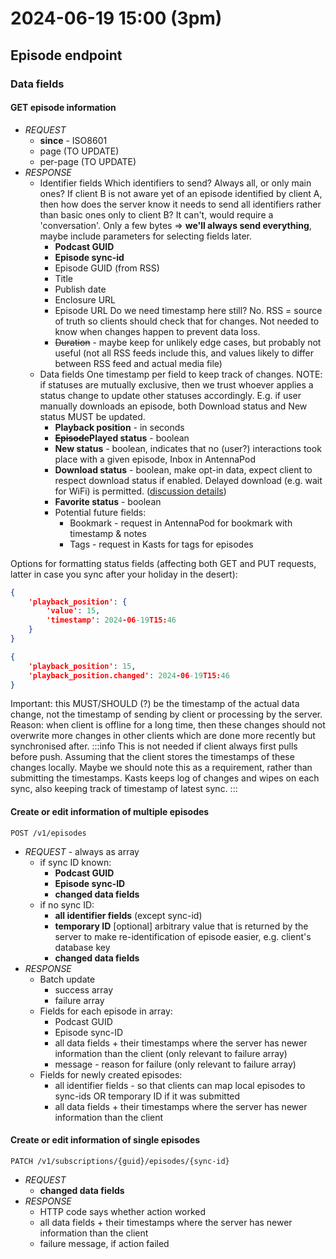 2024-06-19 15:00 (3pm)
===
## Episode endpoint
### Data fields
#### GET episode information
- *REQUEST*
    - **since** - ISO8601
    - page (TO UPDATE)
    - per-page (TO UPDATE)
- *RESPONSE*
    - Identifier fields
      Which identifiers to send? Always all, or only main ones? If client B is not aware yet of an episode identified by client A, then how does the server know it needs to send all identifiers rather than basic ones only to client B? It can't, would require a 'conversation'. Only a few bytes => **we'll always send everything**, maybe include parameters for selecting fields later.
        - **Podcast GUID**
        - **Episode sync-id**
        - Episode GUID (from RSS)
        - Title
        - Publish date
        - Enclosure URL
        - Episode URL
        Do we need timestamp here still? No. RSS = source of truth so clients should check that for changes. Not needed to know when changes happen to prevent data loss.
        - ~~Duration~~ - maybe keep for unlikely edge cases, but probably not useful (not all RSS feeds include this, and values likely to differ between RSS feed and actual media file)
    - Data fields
      One timestamp per field to keep track of changes.
      NOTE: if statuses are mutually exclusive, then we trust whoever applies a status change to update other statuses accordingly. E.g. if user manually downloads an episode, both Download status and New status MUST be updated.
        - **Playback position** - in seconds
        - **~~Episode~~Played status** - boolean
        - **New status** - boolean, indicates that no (user?) interactions took place with a given episode, Inbox in AntennaPod
        - **Download status** - boolean, make opt-in data, expect client to respect download status if enabled. Delayed download (e.g. wait for WiFi) is permitted. ([discussion details](https://pad.funkwhale.audio/s/88C5eXrRq))
        - **Favorite status** - boolean
        - Potential future fields:
            - Bookmark - request in AntennaPod for bookmark with timestamp & notes
            - Tags - request in Kasts for tags for episodes

Options for formatting status fields (affecting both GET and PUT requests, latter in case you sync after your holiday in the desert):
```json
{
    'playback_position': {
        'value': 15,
        'timestamp': 2024-06-19T15:46
    }
}
```
```json
{
    'playback_position': 15,
    'playback_position.changed': 2024-06-19T15:46
}
```
Important: this MUST/SHOULD (?) be the timestamp of the actual data change, not the timestamp of sending by client or processing by the server. Reason: when client is offline for a long time, then these changes should not overwrite more changes in other clients which are done more recently but synchronised after.
:::info
This is not needed if client always first pulls before push. Assuming that the client stores the timestamps of these changes locally. Maybe we should note this as a requirement, rather than submitting the timestamps.
Kasts keeps log of changes and wipes on each sync, also keeping track of timestamp of latest sync.
:::

#### Create or edit information of multiple episodes
`POST /v1/episodes`
- *REQUEST* - always as array
    - if sync ID known:
        - **Podcast GUID**
        - **Episode sync-ID**
        - **changed data fields**
    - if no sync ID:
        - **all identifier fields** (except sync-id)
        - **temporary ID** [optional] arbitrary value that is returned by the server to make re-identification of episode easier, e.g. client's database key
        - **changed data fields**
- *RESPONSE*
    - Batch update
        - success array
        - failure array
    - Fields for each episode in array:
        - Podcast GUID
        - Episode sync-ID
        - all data fields + their timestamps where the server has newer information than the client (only relevant to failure array)
        - message - reason for failure (only relevant to failure array)
    - Fields for newly created episodes:
        - all identifier fields - so that clients can map local episodes to sync-ids
          OR
          temporary ID if it was submitted
        - all data fields + their timestamps where the server has newer information than the client

#### Create or edit information of single episodes
`PATCH /v1/subscriptions/{guid}/episodes/{sync-id}`
- *REQUEST*
    - **changed data fields**
- *RESPONSE*
    - HTTP code says whether action worked
    - all data fields + their timestamps where the server has newer information than the client
    - failure message, if action failed